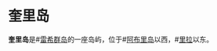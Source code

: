 # 奎里岛

**奎里岛**是#[雷希群岛](locations/reshi-isles)的一座岛屿，位于#[阿布里岛](locations/abri)以西，#[里拉](locations/rira)以东。
